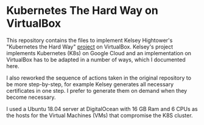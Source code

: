 # Kubernetes The Hard Way on VirtualBox

This repository contains the files to implement Kelsey Hightower's "Kubernetes the Hard Way" [project](https://github.com/kelseyhightower/kubernetes-the-hard-way) on VirtualBox. Kelsey's project implements Kubernetes (K8s) on Google Cloud and an implementation on VirtualBox has to be adapted in a number of ways, which I documented here.

I also reworked the sequence of actions taken in the original repository to be more step-by-step, for example Kelsey generates all necessary certificates in one step. I prefer to generate them on demand when they become necessary.

I used a Ubuntu 18.04 server at DigitalOcean with 16 GB Ram and 6 CPUs as the hosts for the Virtual Machines (VMs) that compromise the K8S cluster.
